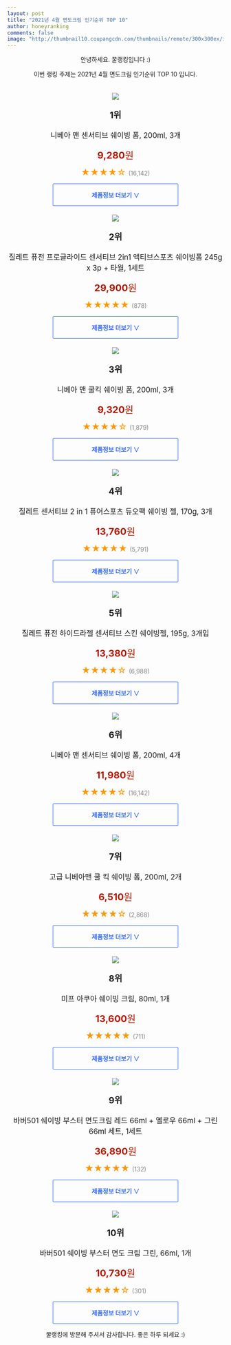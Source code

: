 ```yaml
--- 
layout: post 
title: "2021년 4월 면도크림 인기순위 TOP 10" 
author: honeyranking 
comments: false 
image: "http://thumbnail10.coupangcdn.com/thumbnails/remote/300x300ex/image/retail/images/2020/02/15/17/7/ed81469c-e60e-4fcf-9aab-f00a3d220047.jpg" 
--- 
```

<p style="text-align: center;">안녕하세요. 꿀랭킹입니다 :)</p> <p style="text-align: center;">이번 랭킹 주제는 2021년 4월 면도크림 인기순위 TOP 10 입니다.</p><center><img src="http://thumbnail10.coupangcdn.com/thumbnails/remote/300x300ex/image/retail/images/2020/02/15/17/7/ed81469c-e60e-4fcf-9aab-f00a3d220047.jpg" style="margin-top:20px" /></center> <p style="text-align: center; font-size: 20px"><b>1위</b></p> <p style="text-align: center; font-size: 17px">니베아 맨 센서티브 쉐이빙 폼, 200ml, 3개</p> <p style="text-align: center;"><span style="color: #b61800; font-size: 22px;"><b>9,280</b>원</span></p> <p style="text-align: center;"><span style="color: #ff9600; font-size: 20px;">★★★★☆ </span><span style="color: #878787;">(16,142)</span></p> <center><a href="https://coupa.ng/bYjZCk"> <div style="font-size: 14px; display: inline-block; padding: 15px 90px; color: #346aff; border-radius: 2px; border: 1px solid #346aff; cursor: pointer;"><b>제품정보 더보기 &or;</b></div> </a></center><center><img src="http://thumbnail7.coupangcdn.com/thumbnails/remote/300x300ex/image/retail/images/2019/02/26/15/7/95734ef6-468a-4e81-b4af-5945b46f1c0c.jpg" style="margin-top:20px" /></center> <p style="text-align: center; font-size: 20px"><b>2위</b></p> <p style="text-align: center; font-size: 17px">질레트 퓨전 프로글라이드 센서티브 2in1 액티브스포츠 쉐이빙폼 245g x 3p + 타월, 1세트</p> <p style="text-align: center;"><span style="color: #b61800; font-size: 22px;"><b>29,900</b>원</span></p> <p style="text-align: center;"><span style="color: #ff9600; font-size: 20px;">★★★★★ </span><span style="color: #878787;">(878)</span></p> <center><a href="https://coupa.ng/bYjZCp"> <div style="font-size: 14px; display: inline-block; padding: 15px 90px; color: #346aff; border-radius: 2px; border: 1px solid #346aff; cursor: pointer;"><b>제품정보 더보기 &or;</b></div> </a></center><center><img src="http://thumbnail7.coupangcdn.com/thumbnails/remote/300x300ex/image/retail/images/2019/11/14/13/3/8911947a-f4e0-4c98-a268-8e190b8cb274.jpg" style="margin-top:20px" /></center> <p style="text-align: center; font-size: 20px"><b>3위</b></p> <p style="text-align: center; font-size: 17px">니베아 맨 쿨킥 쉐이빙 폼, 200ml, 3개</p> <p style="text-align: center;"><span style="color: #b61800; font-size: 22px;"><b>9,320</b>원</span></p> <p style="text-align: center;"><span style="color: #ff9600; font-size: 20px;">★★★★☆ </span><span style="color: #878787;">(1,879)</span></p> <center><a href="https://coupa.ng/bYjZCv"> <div style="font-size: 14px; display: inline-block; padding: 15px 90px; color: #346aff; border-radius: 2px; border: 1px solid #346aff; cursor: pointer;"><b>제품정보 더보기 &or;</b></div> </a></center><center><img src="http://thumbnail8.coupangcdn.com/thumbnails/remote/300x300ex/image/product/image/vendoritem/2019/05/20/3629193192/200c67e7-fe2f-47b1-aedc-0bd4f4f183a7.jpg" style="margin-top:20px" /></center> <p style="text-align: center; font-size: 20px"><b>4위</b></p> <p style="text-align: center; font-size: 17px">질레트 센서티브 2 in 1 퓨어스포츠 듀오팩 쉐이빙 젤, 170g, 3개</p> <p style="text-align: center;"><span style="color: #b61800; font-size: 22px;"><b>13,760</b>원</span></p> <p style="text-align: center;"><span style="color: #ff9600; font-size: 20px;">★★★★★ </span><span style="color: #878787;">(5,791)</span></p> <center><a href="https://coupa.ng/bYjZCB"> <div style="font-size: 14px; display: inline-block; padding: 15px 90px; color: #346aff; border-radius: 2px; border: 1px solid #346aff; cursor: pointer;"><b>제품정보 더보기 &or;</b></div> </a></center><center><img src="http://thumbnail10.coupangcdn.com/thumbnails/remote/300x300ex/image/product/image/vendoritem/2019/02/12/3189217892/e7df0a9b-d16c-45fb-bbff-ff225dd61c80.jpg" style="margin-top:20px" /></center> <p style="text-align: center; font-size: 20px"><b>5위</b></p> <p style="text-align: center; font-size: 17px">질레트 퓨전 하이드라젤 센서티브 스킨 쉐이빙젤, 195g, 3개입</p> <p style="text-align: center;"><span style="color: #b61800; font-size: 22px;"><b>13,380</b>원</span></p> <p style="text-align: center;"><span style="color: #ff9600; font-size: 20px;">★★★★☆ </span><span style="color: #878787;">(6,988)</span></p> <center><a href="https://coupa.ng/bYjZCD"> <div style="font-size: 14px; display: inline-block; padding: 15px 90px; color: #346aff; border-radius: 2px; border: 1px solid #346aff; cursor: pointer;"><b>제품정보 더보기 &or;</b></div> </a></center><center><img src="http://thumbnail10.coupangcdn.com/thumbnails/remote/300x300ex/image/retail/images/2020/02/15/17/5/dcea9d35-97d7-41e1-9bfd-419804c1c651.jpg" style="margin-top:20px" /></center> <p style="text-align: center; font-size: 20px"><b>6위</b></p> <p style="text-align: center; font-size: 17px">니베아 맨 센서티브 쉐이빙 폼, 200ml, 4개</p> <p style="text-align: center;"><span style="color: #b61800; font-size: 22px;"><b>11,980</b>원</span></p> <p style="text-align: center;"><span style="color: #ff9600; font-size: 20px;">★★★★☆ </span><span style="color: #878787;">(16,142)</span></p> <center><a href="https://coupa.ng/bYjZCH"> <div style="font-size: 14px; display: inline-block; padding: 15px 90px; color: #346aff; border-radius: 2px; border: 1px solid #346aff; cursor: pointer;"><b>제품정보 더보기 &or;</b></div> </a></center><center><img src="http://thumbnail7.coupangcdn.com/thumbnails/remote/300x300ex/image/product/image/vendoritem/2019/02/15/3000944654/2de45046-a8fb-4426-9f55-89fa042205a4.jpg" style="margin-top:20px" /></center> <p style="text-align: center; font-size: 20px"><b>7위</b></p> <p style="text-align: center; font-size: 17px">고급 니베아맨 쿨 킥 쉐이빙 폼, 200ml, 2개</p> <p style="text-align: center;"><span style="color: #b61800; font-size: 22px;"><b>6,510</b>원</span></p> <p style="text-align: center;"><span style="color: #ff9600; font-size: 20px;">★★★★☆ </span><span style="color: #878787;">(2,868)</span></p> <center><a href="https://coupa.ng/bYjZCL"> <div style="font-size: 14px; display: inline-block; padding: 15px 90px; color: #346aff; border-radius: 2px; border: 1px solid #346aff; cursor: pointer;"><b>제품정보 더보기 &or;</b></div> </a></center><center><img src="http://thumbnail8.coupangcdn.com/thumbnails/remote/300x300ex/image/retail/images/1566011036236991-68d19c9c-1de0-466e-9545-4132c61bf5b1.jpg" style="margin-top:20px" /></center> <p style="text-align: center; font-size: 20px"><b>8위</b></p> <p style="text-align: center; font-size: 17px">미프 아쿠아 쉐이빙 크림, 80ml, 1개</p> <p style="text-align: center;"><span style="color: #b61800; font-size: 22px;"><b>13,600</b>원</span></p> <p style="text-align: center;"><span style="color: #ff9600; font-size: 20px;">★★★★★ </span><span style="color: #878787;">(711)</span></p> <center><a href="https://coupa.ng/bYjZCP"> <div style="font-size: 14px; display: inline-block; padding: 15px 90px; color: #346aff; border-radius: 2px; border: 1px solid #346aff; cursor: pointer;"><b>제품정보 더보기 &or;</b></div> </a></center><center><img src="http://thumbnail10.coupangcdn.com/thumbnails/remote/300x300ex/image/retail/images/90728664487587-af77f40d-4ce4-459a-927b-9704a0629850.png" style="margin-top:20px" /></center> <p style="text-align: center; font-size: 20px"><b>9위</b></p> <p style="text-align: center; font-size: 17px">바버501 쉐이빙 부스터 면도크림 레드 66ml + 옐로우 66ml + 그린 66ml 세트, 1세트</p> <p style="text-align: center;"><span style="color: #b61800; font-size: 22px;"><b>36,890</b>원</span></p> <p style="text-align: center;"><span style="color: #ff9600; font-size: 20px;">★★★★★ </span><span style="color: #878787;">(132)</span></p> <center><a href="https://coupa.ng/bYjZCZ"> <div style="font-size: 14px; display: inline-block; padding: 15px 90px; color: #346aff; border-radius: 2px; border: 1px solid #346aff; cursor: pointer;"><b>제품정보 더보기 &or;</b></div> </a></center><center><img src="http://thumbnail9.coupangcdn.com/thumbnails/remote/300x300ex/image/retail/images/738286450965-59a5a3f3-c230-4c3e-9297-a25f89750000.jpg" style="margin-top:20px" /></center> <p style="text-align: center; font-size: 20px"><b>10위</b></p> <p style="text-align: center; font-size: 17px">바버501 쉐이빙 부스터 면도 크림 그린, 66ml, 1개</p> <p style="text-align: center;"><span style="color: #b61800; font-size: 22px;"><b>10,730</b>원</span></p> <p style="text-align: center;"><span style="color: #ff9600; font-size: 20px;">★★★★☆ </span><span style="color: #878787;">(301)</span></p> <center><a href="https://coupa.ng/bYjZC2"> <div style="font-size: 14px; display: inline-block; padding: 15px 90px; color: #346aff; border-radius: 2px; border: 1px solid #346aff; cursor: pointer;"><b>제품정보 더보기 &or;</b></div> </a></center> <p style="text-align: center;">꿀랭킹에 방문해 주셔서 감사합니다. 좋은 하루 되세요 :)</p>
